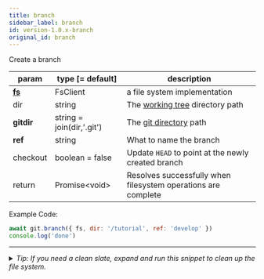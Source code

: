 ```yaml
---
title: branch
sidebar_label: branch
id: version-1.0.x-branch
original_id: branch
---
```


Create a branch

| param          | type [= default]          | description                                                   |
| -------------- | ------------------------- | ------------------------------------------------------------- |
| [**fs**](./fs) | FsClient                  | a file system implementation                                  |
| dir            | string                    | The [working tree](dir-vs-gitdir.md) directory path           |
| **gitdir**     | string = join(dir,'.git') | The [git directory](dir-vs-gitdir.md) path                    |
| **ref**        | string                    | What to name the branch                                       |
| checkout       | boolean = false           | Update `HEAD` to point at the newly created branch            |
| return         | Promise\<void\>           | Resolves successfully when filesystem operations are complete |

Example Code:

```js live
await git.branch({ fs, dir: '/tutorial', ref: 'develop' })
console.log('done')
```


---

<details>
<summary><i>Tip: If you need a clean slate, expand and run this snippet to clean up the file system.</i></summary>

```js live
window.fs = new LightningFS('fs', { wipe: true })
window.pfs = window.fs.promises
console.log('done')
```
</details>

<script>
(function rewriteEditLink() {
  const el = document.querySelector('a.edit-page-link.button');
  if (el) {
    el.href = 'https://github.com/isomorphic-git/isomorphic-git/edit/master/src/api/branch.js';
  }
})();
</script>